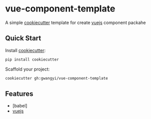 # vue-component-template

A simple [cookiecutter] template for create [vuejs] component packahe

[cookiecutter]: https://cookiecutter.readthedocs.io
[vuejs]: https://vuejs.org

## Quick Start

Install [cookiecutter]:

```bash
pip install cookiecutter
```

Scaffold your project:

```bash
cookiecutter gh:gwangyi/vue-component-template
```

## Features

* [babel]
* [vuejs]
